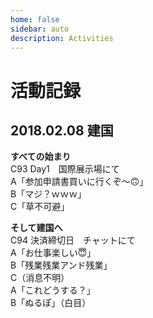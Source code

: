 ```yaml
---
home: false
sidebar: auto
description: Activities
---
```


# 活動記録

## 2018.02.08 建国

**すべての始まり**  
C93 Day1　国際展示場にて  
A「参加申請書買いに行くぞ～🙃」  
B「マジ？ｗｗｗ」  
C「草不可避」  

**そして建国へ**  
C94 決済締切日　チャットにて  
A「お仕事楽しい😇」  
B「残業残業アンド残業」  
C（消息不明）  
A「これどうする？」  
B「ぬるぽ」（白目）
